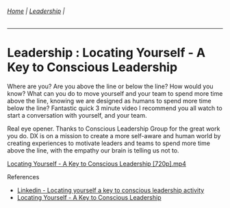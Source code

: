 ###### [Home](https://github.com/RyKaj/Documentation/blob/master/README.md) | [Leadership](https://github.com/RyKaj/Documentation/tree/master/Leadership/README.md) |
------------

# Leadership : Locating Yourself - A Key to Conscious Leadership

Where are you? Are you above the line or below the line? How would you
know? What can you do to move yourself and your team to spend more time
above the line, knowing we are designed as humans to spend more time
below the line? Fantastic quick 3 minute video I recommend you all watch
to start a conversation with yourself, and your team.

Real eye opener. Thanks to Conscious Leadership Group for the great work
you do. DX is on a mission to create a more self-aware and human world
by creating experiences to motivate leaders and teams to spend more time
above the line, with the empathy our brain is telling us not to.

[Locating Yourself - A Key to Conscious Leadership
\[720p\].mp4](/download/attachments/463508918/Locating%20Yourself%20-%20A%20Key%20to%20Conscious%20Leadership%20%5B720p%5D.mp4?version=1&modificationDate=1574436243070&api=v2)

References

  - [Linkedin - Locating yourself a key to conscious leadership
    activity](https://www.linkedin.com/posts/alex-draper_locating-yourself-a-key-to-conscious-leadership-activity-6602318947213721600-7gap/)
  - [Locating Yourself - A Key to Conscious
    Leadership](https://www.youtube.com/embed/fLqzYDZAqCI?wmode=opaque)

